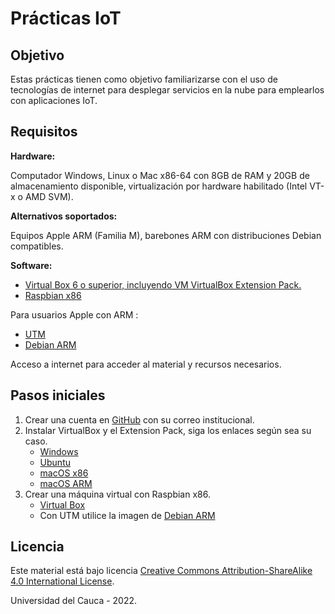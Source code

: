 # Prácticas IoT

## Objetivo
Estas prácticas tienen como objetivo familiarizarse con el uso de tecnologías de internet para desplegar servicios en la nube para emplearlos con aplicaciones IoT.

## Requisitos

**Hardware:** 

Computador Windows, Linux o Mac x86-64 con 8GB de RAM y 20GB de almacenamiento disponible, virtualización por hardware habilitado (Intel VT-x o AMD SVM).

**Alternativos soportados:**

Equipos Apple ARM (Familia M), barebones ARM con distribuciones Debian compatibles.
 
**Software:**


- [Virtual Box 6 o superior, incluyendo VM VirtualBox Extension Pack.](https://www.virtualbox.org/wiki/Downloads)
- [Raspbian x86](https://www.raspberrypi.com/software/raspberry-pi-desktop/)

Para usuarios Apple con ARM :
* [UTM](https://getutm.app)
* [Debian ARM](https://mac.getutm.app/gallery/debian-11-ldxe)

Acceso a internet para acceder al material y recursos necesarios.


## Pasos iniciales

1. Crear una cuenta en [GitHub](www.github.com) con su correo institucional. 
2. Instalar VirtualBox y el Extension Pack, siga los enlaces según sea su caso.
   - [Windows](https://www.youtube.com/watch?v=jH1Fz0yXSuE)
   - [Ubuntu](https://www.youtube.com/watch?v=ZsHX24k32XY)
   - [macOS x86](https://www.youtube.com/watch?v=E3HA3AD6UMg)
   - [macOS ARM](https://www.youtube.com/watch?v=hnwK-nkXolc)
3. Crear una máquina virtual con Raspbian x86.
   - [Virtual Box](https://www.youtube.com/watch?v=HwGhPqFO4ek)
   - Con UTM utilice la imagen de [Debian ARM](https://mac.getutm.app/gallery/debian-11-ldxe)


## Licencia

Este material está bajo licencia [Creative Commons Attribution-ShareAlike 4.0 International License](https://creativecommons.org/licenses/by-sa/4.0/).

Universidad del Cauca - 2022.

